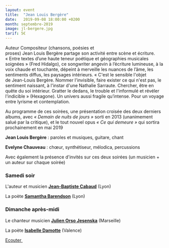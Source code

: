 ```yaml
---
layout: event
title:  "Jean Louis Bergère"
date:   2019-09-08 18:00:00 +0200
month: septembre-2019
image: jl-bergere.jpg
tarif: 5€
---
```


Auteur Compositeur (chansons, poésies et proses) Jean Louis Bergère partage son activité entre scène et écriture. « Entre textes d’une haute teneur poétique et géographies musicales soignées » (Fred Hidalgo), ce songwriter angevin à l’écriture lumineuse, à la voix chaude et touchante, dépeint à merveille les nuances de l’âme, les sentiments diffus, les paysages intérieurs. « C'est le sensible l'objet de Jean-Louis Bergère. Nommer l'invisible, faire exister ce qui n'est pas, le sentiment naissant, à l'instar d'une Nathalie Sarraute. Chercher, être en quête du soi intérieur. Gratter le dedans, le trouble et l'informulé et révéler l'indicible » (Hexagone). Un univers aussi fragile qu’intense. Pour un voyage entre lyrisme et contemplation. 

Au programme de ces soirées, une présentation croisée des deux derniers albums, avec *« Demain de nuits de jours »* sorti en 2013 (unanimement salué par la critique), et le tout nouvel opus *« Ce qui demeure »* qui sortira prochainement en mai 2019

**Jean Louis Bergère** : paroles et musiques, guitare, chant

**Evelyne Chauveau** : chœur, synthétiseur, mélodica, percussions


Avec également la présence d'invités sur ces deux soirées (un musicien + un auteur sur chaque soirée)

### Samedi soir

L'auteur et musicien [**Jean-Baptiste Cabaud**](http://www.jeanbaptistecabaud.fr/) (Lyon)

La poète [**Samantha Barendson**](http://www.samantha-barendson.com/) (Lyon)



### Dimanche après-midi

Le chanteur musicien [**Julien Orso Jesenska**](https://orsojesenska.bandcamp.com/) (Marseille)

La poète [**Isabelle Damotte**](http://www.m-e-l.fr/isabelle-damotte,ec,923) (Valence)


[Ecouter ](https://jeanlouisbergere.bandcamp.com/music)
